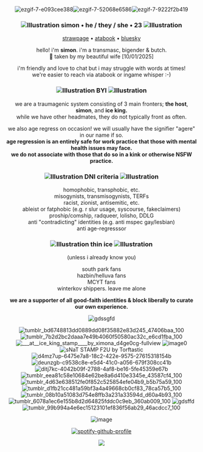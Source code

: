 <div align="center">

![ezgif-7-e093cee388](https://github.com/user-attachments/assets/300d1ea0-66e0-4782-bdca-6c45e919b9f2)![ezgif-7-52068e6586](https://github.com/user-attachments/assets/26adeb95-154f-45d7-b502-a3567fbfbc1e)![ezgif-7-9222f2b419](https://github.com/user-attachments/assets/9883c042-9c9a-4621-92b1-457d99af0386)


### ![Illustration](https://github.com/user-attachments/assets/cbbd6e34-ee1c-41f2-8057-4852536893e5)   **simon • he / they / she • 23**   ![Illustration](https://github.com/user-attachments/assets/cbbd6e34-ee1c-41f2-8057-4852536893e5)

[strawpage](https://crtvirus.straw.page/) • [atabook](https://crtvirus.atabook.org/) • [bluesky](https://bsky.app/profile/crtvirus.bsky.social)

hello! i'm **simon**. i'm a transmasc, bigender & butch.<br>💚 taken by my beautiful wife [10/01/2025]

i'm friendly and love to chat but i may struggle with words at times!<br>we're easier to reach via atabook or ingame whisper :-)

### ![Illustration](https://github.com/user-attachments/assets/cbbd6e34-ee1c-41f2-8057-4852536893e5)   **BYI**   ![Illustration](https://github.com/user-attachments/assets/cbbd6e34-ee1c-41f2-8057-4852536893e5)

we are a traumagenic system consisting of 3 main fronters; **the host**, **simon**, and **ice king.**<br>while we have other headmates, they do not typically front as often.

we also age regress on occasion! we will usually have the signifier "agere" in our name if so.<br>**age regression is an entirely safe for work practice that those with mental health issues may face.**<br>**we do not associate with those that do so in a kink or otherwise NSFW practice.**

### ![Illustration](https://github.com/user-attachments/assets/cbbd6e34-ee1c-41f2-8057-4852536893e5)   **DNI criteria**   ![Illustration](https://github.com/user-attachments/assets/cbbd6e34-ee1c-41f2-8057-4852536893e5)

homophobic, transphobic, etc.<br>misogynists, transmisogynists, TERFs<br>racist, zionist, antisemitic, etc.<br>ableist or fatphobic (e.g. r slur usage, syscourse, fakeclaimers)<br>proship/comship, radqueer, lolisho, DDLG<br>anti "contradicting" identities (e.g. anti mspec gay/lesbian)<br>anti age-regresssor

### ![Illustration](https://github.com/user-attachments/assets/cbbd6e34-ee1c-41f2-8057-4852536893e5)   **thin ice**   ![Illustration](https://github.com/user-attachments/assets/cbbd6e34-ee1c-41f2-8057-4852536893e5)
(unless i already know you)

south park fans<br>hazbin/helluva fans<br>MCYT fans<br>winterkov shippers. leave me alone

**we are a supporter of all good-faith identities & block liberally to curate our own experience.**

![gdssgfd](https://github.com/user-attachments/assets/2df68f70-62e2-435f-a177-c8446118499d)

![tumblr_bd6748813dd0889dd08f35882e83d245_47406baa_100](https://github.com/user-attachments/assets/69ad8ac2-3e39-405f-a0ff-62248ea20977)
![tumblr_7b2d2bc2daaa7e49b4060f50580ac32c_e6cd1fba_100](https://github.com/user-attachments/assets/8174f71b-195e-4966-ba25-d2a7eb5a3c0a)
![___at__ice_king_stamp____by_ximona_d4ge0cg-fullview](https://github.com/user-attachments/assets/3e317545-99a4-4d4c-90e3-38d12640e809)
![image0](https://github.com/user-attachments/assets/48ad0008-2ed8-4bad-9c12-1c49f4cb45b7)
![sNaT STAMP F2U by Torftastic](https://github.com/user-attachments/assets/2ad9b770-4ead-4b12-b279-5c044aa81053)
<br>![d4mz7up-6475e7a8-18c2-422e-9575-27615318154b](https://github.com/user-attachments/assets/794534ec-8c9e-4ef0-bd1e-73030c792a4d)
![deunzgb-c9538c8e-e5d4-41c0-a056-679f308cc41b](https://github.com/user-attachments/assets/c4fea70e-a7d6-4e7d-9584-e894a52b876a)
![ditj7kc-4042b09f-2788-4af8-be16-5fe45359e67b](https://github.com/user-attachments/assets/39e26fdb-3b96-4b63-8566-3f7451be4206)
![tumblr_eea81c58e10684e62be8a6d410e3345e_43587cf4_100](https://github.com/user-attachments/assets/c23ba940-a93a-4e5d-b688-d83b189f61bb)
![tumblr_4d63e638512fe0f852c525854efe04b9_b5b75a59_100](https://github.com/user-attachments/assets/eabba747-82d4-49e5-8326-ac809d2498ec)
<br>![tumblr_d1fb21cc481a59bf3a4a49668cb0cf83_78ca57b5_100](https://github.com/user-attachments/assets/71b4713a-8ba6-4564-90ef-7684c0b40021)
![tumblr_08b10a51083d754e8ffb3a231a33594d_d60a4b93_100](https://github.com/user-attachments/assets/2ca1be76-97a3-4431-8acc-7eb0b1f0b6ea)
![tumblr_6078a1ec6e155b8d2d64825fddc0c9eb_360ab009_100](https://github.com/user-attachments/assets/07f4d578-78d5-4e00-b019-20e45067f29c)
![gdsffd](https://github.com/user-attachments/assets/fba55da1-a6f2-44c1-a60c-660f622bef6c)
![tumblr_99b994a4e6ec15123101ef836f56ab29_46acdcc7_100](https://github.com/user-attachments/assets/75c14e2e-bf0b-4fed-877c-746176946998)

![image](https://github.com/user-attachments/assets/6f3c79bc-fed1-4f54-8599-ccaaf304c9a8)

[![spotify-github-profile](https://spotify-github-profile.kittinanx.com/api/view?uid=vj6ueklxi1l0ub4akx9oh6b3w&cover_image=true&theme=novatorem&show_offline=false&background_color=121212&interchange=false&bar_color_cover=true&bar_color=53b14f)](https://github.com/kittinan/spotify-github-profile)

![](https://komarev.com/ghpvc/?username=crtvirus)
